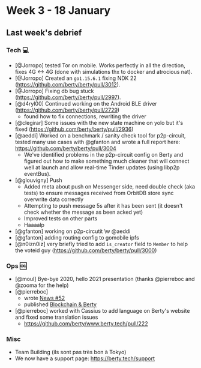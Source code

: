 # Week 3 - 18 January

## Last week's debrief

### Tech :computer:

* [@Jorropo] tested Tor on mobile. Works perfectly in all the direction, fixes 4G <-> 4G (done with simulations thx to docker and atrocious nat).
* [@Jorropo] Created an `go1.15.6.1` fixing NDK 22 (https://github.com/berty/berty/pull/3012).
* [@Jorropo] Fixing db bug stuck (https://github.com/berty/berty/pull/2997).
* [@d4ryl00] Continued working on the Android BLE driver (https://github.com/berty/berty/pull/2729)
    * found how to fix connections, rewriting the driver
* [@clegirar] Some issues with the new state machine on yolo but it's fixed (https://github.com/berty/berty/pull/2936)
* [@aeddi] Worked on a benchmark / sanity check tool for p2p-circuit, tested many use cases with @gfanton and wrote a full report here: https://github.com/berty/berty/pull/3004
  * We've identified problems in the p2p-circuit config on Berty and figured out how to make something much cleaner that will connect well at launch and allow real-time Tinder updates (using libp2p eventBus).
* [@glouvigny] Push
    * Added meta about push on Messenger side, need double check (aka tests) to ensure messages received from OrbitDB store sync overwrite data correctly
    * Attempting to push message 5s after it has been sent (it doesn't check whether the message as been acked yet)
    * Improved tests on other parts
    * Haaaalp
* [@gfanton] working on p2p-circutit \w @aeddi
* [@gfanton] adding routing config to gomobile ipfs
* [@n0izn0iz] very briefly tried to add `is_creator` field to `Member` to help the voteid guy (https://github.com/berty/berty/pull/3000)

### Ops :cool:

* [@moul] Bye-bye 2020, hello 2021 presentation (thanks @pierreboc and @zooma for the help)
* [@pierreboc] 
    * wrote [News #52](https://berty.tech/newsletter/news-52/)
    * published [Blockchain & Berty](https://berty.tech/blog/blockchain-berty/)
* [@pierreboc] worked with Cassius to add language on Berty's website and fixed some translation issues
    * https://github.com/berty/www.berty.tech/pull/222

### Misc

* Team Building (ils sont pas très bon à Tokyo)
* We now have a support page: https://berty.tech/support
